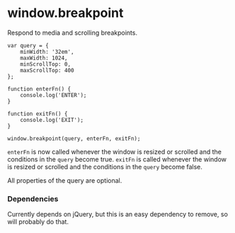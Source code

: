 # window.breakpoint


Respond to media and scrolling breakpoints.

    var query = {
        minWidth: '32em',
        maxWidth: 1024,
        minScrollTop: 0,
        maxScrollTop: 400
    };

    function enterFn() {
        console.log('ENTER');
    }

    function exitFn() {
        console.log('EXIT');
    }

    window.breakpoint(query, enterFn, exitFn);

<code>enterFn</code> is now called whenever the window is resized or scrolled and the conditions in the <code>query</code> become true.
<code>exitFn</code> is called whenever the window is resized or scrolled and the conditions in the <code>query</code> become false.

All properties of the query are optional.


### Dependencies

Currently depends on jQuery, but this is an easy dependency to remove, so will probably do that.
